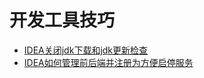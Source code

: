 # 开发工具技巧
- [IDEA关闭jdk下载和jdk更新检查](./IDEA关闭jdk下载和jdk更新检查.md)
- [IDEA如何管理前后端并注册为方便启停服务](./IDEA如何管理前后端并注册为方便启停服务.md)
